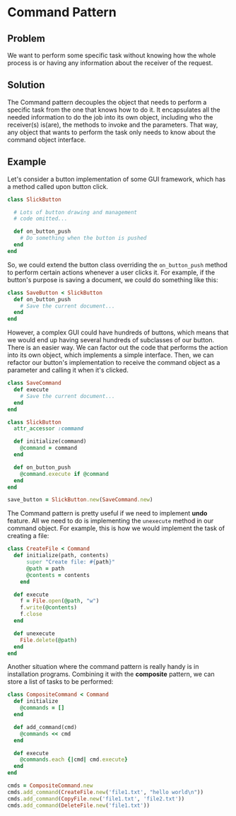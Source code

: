 # Command Pattern

## Problem
We want to perform some specific task without knowing how the whole process is or having any information about the receiver of the request.

## Solution
The Command pattern decouples the object that needs to perform a specific task from the one that knows how to do it. It encapsulates all the needed information to do the job into its own object, including who the receiver(s) is(are), the methods to invoke and the parameters. That way, any object that wants to perform the task only needs to know about the command object interface.

## Example
Let's consider a button implementation of some GUI framework, which has a method called upon button click.

```ruby
class SlickButton

  # Lots of button drawing and management
  # code omitted...

  def on_button_push
    # Do something when the button is pushed
  end
end
```

So, we could extend the button class overriding the `on_button_push` method to perform certain actions whenever a user clicks it. For example, if the button's purpose is saving a document, we could do something like this:

```ruby
class SaveButton < SlickButton
  def on_button_push
    # Save the current document...
  end
end
```

However, a complex GUI could have hundreds of buttons, which means that we would end up having several hundreds of subclasses of our button. There is an easier way. We can factor out the code that performs the action into its own object, which implements a simple interface. Then, we can refactor our button's implementation to receive the command object as a parameter and calling it when it's clicked.

```ruby
class SaveCommand
  def execute
    # Save the current document...
  end
end

class SlickButton
  attr_accessor :command

  def initialize(command)
    @command = command
  end

  def on_button_push
    @command.execute if @command
  end
end

save_button = SlickButton.new(SaveCommand.new)
```

The Command pattern is pretty useful if we need to implement **undo** feature. All we need to do is implementing the `unexecute` method in our command object. For example, this is how we would implement the task of creating a file:

```ruby
class CreateFile < Command
  def initialize(path, contents)
      super "Create file: #{path}"
      @path = path
      @contents = contents
    end

  def execute
    f = File.open(@path, "w")
    f.write(@contents)
    f.close
  end

  def unexecute
    File.delete(@path)
  end
end
```

Another situation where the command pattern is really handy is in installation programs. Combining it with the **composite** pattern, we can store a list of tasks to be performed:

```ruby
class CompositeCommand < Command
  def initialize
    @commands = []
  end

  def add_command(cmd)
    @commands << cmd
  end

  def execute
    @commands.each {|cmd| cmd.execute}
  end
end

cmds = CompositeCommand.new
cmds.add_command(CreateFile.new('file1.txt', "hello world\n"))
cmds.add_command(CopyFile.new('file1.txt', 'file2.txt'))
cmds.add_command(DeleteFile.new('file1.txt'))
```
